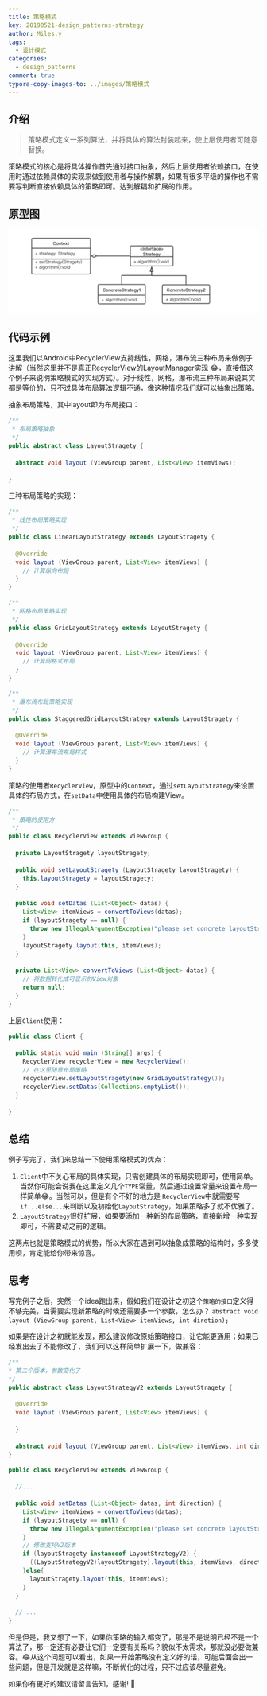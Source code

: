 ```yaml
---
title: 策略模式
key: 20190521-design_patterns-strategy
author: Miles.y
tags:
  - 设计模式
categories:
  - design_patterns
comment: true
typora-copy-images-to: ../images/策略模式
---
```


## 介绍

> 策略模式定义一系列算法，并将具体的算法封装起来，使上层使用者可随意替换。

策略模式的核心是将具体操作首先通过接口抽象，然后上层使用者依赖接口，在使用时通过依赖具体的实现来做到使用者与操作解耦，如果有很多平级的操作也不需要写判断直接依赖具体的策略即可。达到解耦和扩展的作用。

## 原型图

![image-20190521163251063](/images/策略模式/image-20190521163251063.png)

<!-- more -->

## 代码示例

这里我们以Android中RecyclerView支持线性，网格，瀑布流三种布局来做例子讲解（当然这里并不是真正RecyclerView的LayoutManager实现 :joy:，直接借这个例子来说明策略模式的实现方式）。对于线性，网格，瀑布流三种布局来说其实都是等价的，只不过具体布局算法逻辑不通，像这种情况我们就可以抽象出策略。

抽象布局策略，其中layout即为布局接口：

```java
/**
 * 布局策略抽象
 */
public abstract class LayoutStragety {

  abstract void layout (ViewGroup parent, List<View> itemViews);

}
```

三种布局策略的实现：

```java
/**
 * 线性布局策略实现
 */
public class LinearLayoutStrategy extends LayoutStragety {

  @Override
  void layout (ViewGroup parent, List<View> itemViews) {
    // 计算纵向布局
  }
}
```

```java
/**
 * 网格布局策略实现
 */
public class GridLayoutStrategy extends LayoutStragety {

  @Override
  void layout (ViewGroup parent, List<View> itemViews) {
    // 计算网格式布局
  }
}
```

```java
/**
 * 瀑布流布局策略实现
 */
public class StaggeredGridLayoutStrategy extends LayoutStragety {

  @Override
  void layout (ViewGroup parent, List<View> itemViews) {
    // 计算瀑布流布局样式
  }
}
```

策略的使用者`RecyclerView`，原型中的`Context`，通过`setLayoutStrategy`来设置具体的布局方式，在`setData`中使用具体的布局构建View。

```java
/**
 * 策略的使用方
 */
public class RecyclerView extends ViewGroup {

  private LayoutStragety layoutStragety;

  public void setLayoutStragety (LayoutStragety layoutStragety) {
    this.layoutStragety = layoutStragety;
  }

  public void setDatas (List<Object> datas) {
    List<View> itemViews = convertToViews(datas);
    if (layoutStragety == null) {
      throw new IllegalArgumentException("please set concrete layoutStragety");
    }
    layoutStragety.layout(this, itemViews);
  }

  private List<View> convertToViews (List<Object> datas) {
    // 将数据转化成可显示的View对象
    return null;
  }
}
```

上层`Client`使用：

```java
public class Client {

  public static void main (String[] args) {
    RecyclerView recyclerView = new RecyclerView();
    // 在这里随意布局策略
    recyclerView.setLayoutStragety(new GridLayoutStrategy());
    recyclerView.setDatas(Collections.emptyList());
  }

}
```

## 总结

例子写完了，我们来总结一下使用策略模式的优点：

1. `Client`中不关心布局的具体实现，只需创建具体的布局实现即可，使用简单。当然你可能会说我在这里定义几个`TYPE`常量，然后通过设置常量来设置布局一样简单😂。当然可以，但是有个不好的地方是 `RecyclerView`中就需要写`if...else...`来判断以及初始化`LayoutStrategy`，如果策略多了就不优雅了。
2. `LayoutStrategy`很好扩展，如果要添加一种新的布局策略，直接新增一种实现即可，不需要动之前的逻辑。

这两点也就是策略模式的优势，所以大家在遇到可以抽象成策略的结构时，多多使用呗，肯定能给你带来惊喜。

## 思考

写完例子之后，突然一个idea跑出来，假如我们在设计之初这个`策略的接口`定义得不够完美，当需要实现新策略的时候还需要多一个参数，怎么办？
`abstract void layout (ViewGroup parent, List<View> itemViews, int diretion);`

如果是在设计之初就能发现，那么建议修改原始策略接口，让它能更通用；如果已经发出去了不能修改了，我们可以这样简单扩展一下，做兼容：

```java
/**
* 第二个版本，参数变化了
*/
public abstract class LayoutStrategyV2 extends LayoutStragety {

  @Override
  void layout (ViewGroup parent, List<View> itemViews) {

  }

  abstract void layout (ViewGroup parent, List<View> itemViews, int diretion);
}
```

```java
public class RecyclerView extends ViewGroup {

  //...

  public void setDatas (List<Object> datas, int direction) {
    List<View> itemViews = convertToViews(datas);
    if (layoutStragety == null) {
      throw new IllegalArgumentException("please set concrete layoutStragety");
    }
    // 修改支持V2版本
    if (layoutStragety instanceof LayoutStrategyV2) {
      ((LayoutStrategyV2)layoutStragety).layout(this, itemViews, direction);
    }else{
      layoutStragety.layout(this, itemViews);
    }
  }

  // ...
}
```

但是但是，我又想了一下，如果你策略的输入都变了，那是不是说明已经不是一个算法了，那一定还有必要让它们一定要有关系吗？貌似不太需求，那就没必要做兼容。:joy:从这个问题可以看出，如果一开始策略没有定义好的话，可能后面会出一些问题，但是开发就是这样嘛，不断优化的过程，只不过应该尽量避免。

如果你有更好的建议请留言告知，感谢! :pray:





